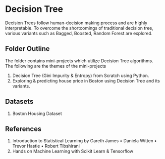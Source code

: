 # Decision Tree 

Decision Trees follow human-decision making process and are highly interpretable. To overcome the shortcomings of traditional decision tree, various variants such as Bagged, Boosted, Random Forest are explored. 

## Folder Outline

The folder contains mini-projects which utilize Decision Tree algorithms. The following are the themes of the mini-projects
1. Decision Tree (Gini Impurity & Entropy) from Scratch using Python.
2. Exploring & predicting house price in Boston using Decision Tree and its variants.

## Datasets
1. Boston Housing Dataset

## References
1. Introduction to Statistical Learning by Gareth James • Daniela Witten • Trevor Hastie • Robert Tibshirani
2. Hands on Machine Learning with Scikit Learn & Tensorflow
